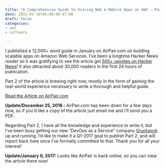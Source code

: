 ```yaml
---
title: "A Comprehensive Guide to Scaling Web & Mobile Apps on AWS – Part 1"
date: 2015-03-16T00:00:00-07:00
draft: false
categories:
- aws
- software

---
```

I published a 12,000+ word guide in January on AirPair.com on building scalable apps on Amazon Web Services. I’ve been a longtime Hacker News reader so it was gratifying to see the article get [500+ upvotes on Hacker News](https://news.ycombinator.com/item?id=8926316)!  It also attracted about 30,000 readers in the first 24 hours of publication.

Part 2 of the article is brewing right now, mostly in the form of gaining the real-world experience necessary to write a thorough and helpful guide.

[Read the Article on AirPair.com](https://www.airpair.com/aws/posts/building-a-scalable-web-app-on-amazon-web-services-p1)

**Update/December 25, 2016 :** AirPair.com has been down for a few days now, so if you’d like a copy of the article just email me and I’ll send you a PDF.

Regarding Part 2, I have all the knowledge and experience to write it, but I’ve been busy getting our new “DevOps as a Service” company [Gruntwork](http://gruntwork.io/) up and running. I’d like to make it a Q1-2017 goal to publish Part 2, and will report back here once I’ve formally committed to that. Thank you for all your interest!

**Update/January 6, 2017:** Looks like AirPair is back online, so you can view the article there now!